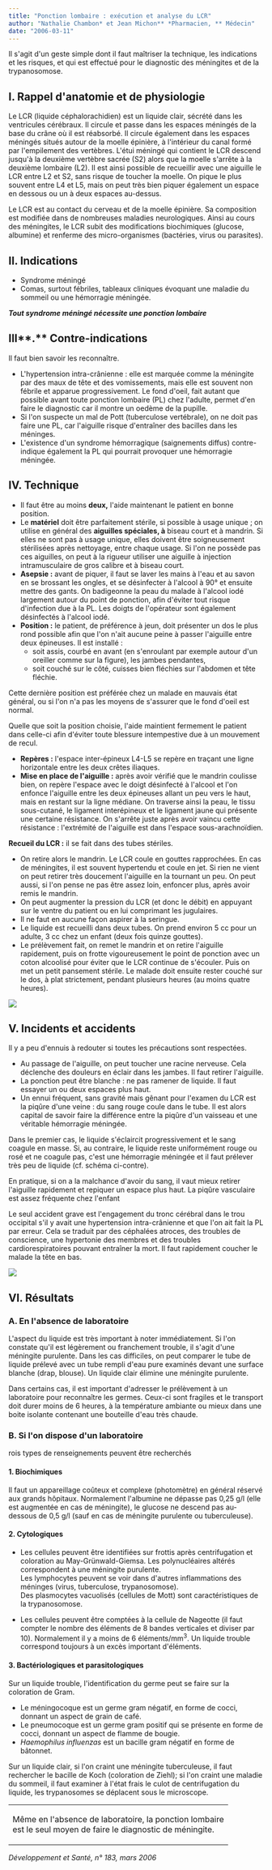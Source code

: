 ```yaml
---
title: "Ponction lombaire : exécution et analyse du LCR"
author: "Nathalie Chambon* et Jean Michon** *Pharmacien, ** Médecin"
date: "2006-03-11"
---
```


Il s'agit d'un geste simple dont il faut maîtriser la technique, les indications et les risques, et qui est effectué pour le diagnostic des méningites et de la trypanosomose.
## I. Rappel d'anatomie et de physiologie

Le LCR (liquide céphalorachidien) est un liquide clair, sécrété dans les ventricules cérébraux. Il circule et passe dans les espaces méningés de la base du crâne où il est réabsorbé. Il circule également dans les espaces méningés situés autour de la moelle épinière, à l'intérieur du canal formé par l'empilement des vertèbres. L'étui méningé qui contient le LCR descend jusqu'à la deuxième vertèbre sacrée (S2) alors que la moelle s'arrête à la deuxième lombaire (L2). Il est ainsi possible de recueillir avec une aiguille le LCR entre L2 et S2, sans risque de toucher la moelle. On pique le plus souvent entre L4 et L5, mais on peut très bien piquer également un espace en dessous ou un à deux espaces au-dessus.

Le LCR est au contact du cerveau et de la moelle épinière. Sa composition est modifiée dans de nombreuses maladies neurologiques. Ainsi au cours des méningites, le LCR subit des modifications biochimiques (glucose, albumine) et renferme des micro-organismes (bactéries, virus ou parasites).

## II. Indications

*   Syndrome méningé
*   Comas, surtout fébriles, tableaux cliniques évoquant une maladie du sommeil ou une hémorragie méningée.

**_Tout syndrome méningé nécessite une ponction lombaire_**

## III**.** Contre-indications

Il faut bien savoir les reconnaître.

*   L'hypertension intra-crânienne : elle est marquée comme la méningite par des maux de tête et des vomissements, mais elle est souvent non fébrile et apparue progressivement. Le fond d'oeil, fait autant que possible avant toute ponction lombaire (PL) chez l'adulte, permet d'en faire le diagnostic car il montre un oedème de la pupille.
*   Si l'on suspecte un mal de Pott (tuberculose vertébrale), on ne doit pas faire une PL, car l'aiguille risque d'entraîner des bacilles dans les méninges.
*   L'existence d'un syndrome hémorragique (saignements diffus) contre-indique également la PL qui pourrait provoquer une hémorragie méningée.

## IV. Technique

*   Il faut être au moins **deux,** l'aide maintenant le patient en bonne position.
*   Le **matériel** doit être parfaitement stérile, si possible à usage unique ; on utilise en général des **aiguilles spéciales, à** biseau court et à mandrin. Si elles ne sont pas à usage unique, elles doivent être soigneusement stérilisées après nettoyage, entre chaque usage. Si l'on ne possède pas ces aiguilles, on peut à la rigueur utiliser une aiguille à injection intramusculaire de gros calibre et à biseau court.
*   **Asepsie :** avant de piquer, il faut se laver les mains à l'eau et au savon en se brossant les ongles, et se désinfecter à l'alcool à 90° et ensuite mettre des gants. On badigeonne la peau du malade à l'alcool iodé largement autour du point de ponction, afin d'éviter tout risque d'infection due à la PL. Les doigts de l'opérateur sont également désinfectés à l'alcool iodé.
*   **Position :** le patient, de préférence à jeun, doit présenter un dos le plus rond possible afin que l'on n'ait aucune peine à passer l'aiguille entre deux épineuses. Il est installé :
    *   soit assis, courbé en avant (en s'enroulant par exemple autour d'un oreiller comme sur la figure), les jambes pendantes,
    *   soit couché sur le côté, cuisses bien fléchies sur l'abdomen et tête fléchie.

Cette dernière position est préférée chez un malade en mauvais état général, ou si l'on n'a pas les moyens de s'assurer que le fond d'oeil est normal.

Quelle que soit la position choisie, l'aide maintient fermement le patient dans celle-ci afin d'éviter toute blessure intempestive due à un mouvement de recul.

*   **Repères :** l'espace inter-épineux L4-L5 se repère en traçant une ligne horizontale entre les deux crêtes iliaques.
*   **Mise en place de l'aiguille :** après avoir vérifié que le mandrin coulisse bien, on repère l'espace avec le doigt désinfecté à l'alcool et l'on enfonce l'aiguille entre les deux épineuses allant un peu vers le haut, mais en restant sur la ligne médiane. On traverse ainsi la peau, le tissu sous-cutané, le ligament interépineux et le ligament jaune qui présente une certaine résistance. On s'arrête juste après avoir vaincu cette résistance : l'extrémité de l'aiguille est dans l'espace sous-arachnoïdien.

**Recueil du LCR :** il se fait dans des tubes stériles.

*   On retire alors le mandrin. Le LCR coule en gouttes rapprochées. En cas de méningites, il est souvent hypertendu et coule en jet. Si rien ne vient on peut retirer très doucement l'aiguille en la tournant un peu. On peut aussi, si l'on pense ne pas être assez loin, enfoncer plus, après avoir remis le mandrin.
*   On peut augmenter la pression du LCR (et donc le débit) en appuyant sur le ventre du patient ou en lui comprimant les jugulaires.
*   Il ne faut en aucune façon aspirer à la seringue.
*   Le liquide est recueilli dans deux tubes. On prend environ 5 cc pour un adulte, 3 cc chez un enfant (deux fois quinze gouttes).
*   Le prélèvement fait, on remet le mandrin et on retire l'aiguille rapidement, puis on frotte vigoureusement le point de ponction avec un coton alcoolisé pour éviter que le LCR continue de s'écouler. Puis on met un petit pansement stérile. Le malade doit ensuite rester couché sur le dos, à plat strictement, pendant plusieurs heures (au moins quatre heures).

![](i953-1.jpg)


## V. Incidents et accidents

Il y a peu d'ennuis à redouter si toutes les précautions sont respectées.

*   Au passage de l'aiguille, on peut toucher une racine nerveuse. Cela déclenche des douleurs en éclair dans les jambes. Il faut retirer l'aiguille.
*   La ponction peut être blanche : ne pas ramener de liquide. Il faut essayer un ou deux espaces plus haut.
*   Un ennui fréquent, sans gravité mais gênant pour l'examen du LCR est la piqûre d'une veine : du sang rouge coule dans le tube. Il est alors capital de savoir faire la différence entre la piqûre d'un vaisseau et une véritable hémorragie méningée.

Dans le premier cas, le liquide s'éclaircit progressivement et le sang coagule en masse. Si, au contraire, le liquide reste uniformément rouge ou rosé et ne coagule pas, c'est une hémorragie méningée et il faut prélever très peu de liquide (cf. schéma ci-contre).

En pratique, si on a la malchance d'avoir du sang, il vaut mieux retirer l'aiguille rapidement et repiquer un espace plus haut. La piqûre vasculaire est assez fréquente chez l'enfant

Le seul accident grave est l'engagement du tronc cérébral dans le trou occipital s'il y avait une hypertension intra-crânienne et que l'on ait fait la PL par erreur. Cela se traduit par des céphalées atroces, des troubles de conscience, une hypertonie des membres et des troubles cardiorespiratoires pouvant entraîner la mort. Il faut rapidement coucher le malade la tête en bas.

![](i953-2.jpg)


## VI. Résultats

### A. En l'absence de laboratoire

L'aspect du liquide est très important à noter immédiatement. Si l'on constate qu'il est légèrement ou franchement trouble, il s'agit d'une méningite purulente. Dans les cas difficiles, on peut comparer le tube de liquide prélevé avec un tube rempli d'eau pure examinés devant une surface blanche (drap, blouse). Un liquide clair élimine une méningite purulente.

Dans certains cas, il est important d'adresser le prélèvement à un laboratoire pour reconnaître les germes. Ceux-ci sont fragiles et le transport doit durer moins de 6 heures, à la température ambiante ou mieux dans une boite isolante contenant une bouteille d'eau très chaude.

### B. Si l'on dispose d'un laboratoire

rois types de renseignements peuvent être recherchés

#### 1. Biochimiques

Il faut un appareillage coûteux et complexe (photomètre) en général réservé aux grands hôpitaux. Normalement l'albumine ne dépasse pas 0,25 g/l (elle est augmentée en cas de méningite), le glucose ne descend pas au-dessous de 0,5 g/l (sauf en cas de méningite purulente ou tuberculeuse).

#### 2. Cytologiques

*   Les cellules peuvent être identifiées sur frottis après centrifugation et coloration au May-Grünwald-Giemsa. Les polynucléaires altérés correspondent à une méningite purulente.  
    Les lymphocytes peuvent se voir dans d'autres inflammations des méninges (virus, tuberculose, trypanosomose).  
    Des plasmocytes vacuolisés (cellules de Mott) sont caractéristiques de la trypanosomose.

*   Les cellules peuvent être comptées à la cellule de Nageotte (il faut compter le nombre des éléments de 8 bandes verticales et diviser par 10). Normalement il y a moins de 6 éléments/mm<sup>3</sup>. Un liquide trouble correspond toujours à un excès important d'éléments.

#### 3. Bactériologiques et parasitologiques

Sur un liquide trouble, l'identification du germe peut se faire sur la coloration de Gram.

*   Le méningocoque est un germe gram négatif, en forme de cocci, donnant un aspect de grain de café.
*   Le pneumocoque est un germe gram positif qui se présente en forme de cocci, donnant un aspect de flamme de bougie.
*   _Haemophilus influenzas_ est un bacille gram négatif en forme de bâtonnet.

Sur un liquide clair, si l'on craint une méningite tuberculeuse, il faut rechercher le bacille de Koch (coloration de Ziehl); si l'on craint une maladie du sommeil, il faut examiner à l'état frais le culot de centrifugation du liquide, les trypanosomes se déplacent sous le microscope.

<table>

<tbody>

<tr>

<td class="rtecenter">

Même en l'absence de laboratoire, la ponction lombaire  
est le seul moyen de faire le diagnostic de méningite.

</td>

</tr>

</tbody>

</table>

_Développement et Santé, n° 183, mars 2006_